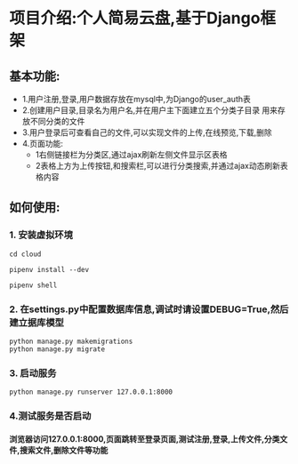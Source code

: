 # 项目介绍:个人简易云盘,基于Django框架
## 基本功能:
+ 1.用户注册,登录,用户数据存放在mysql中,为Django的user_auth表
+ 2.创建用户目录,目录名为用户名,并在用户主下面建立五个分类子目录
用来存放不同分类的文件
+ 3.用户登录后可查看自己的文件,可以实现文件的上传,在线预览,下载,删除
+ 4.页面功能:
  + 1右侧链接栏为分类区,通过ajax刷新左侧文件显示区表格
  + 2表格上方为上传按钮,和搜索栏,可以进行分类搜索,并通过ajax动态刷新表格内容  
  
## 如何使用:
### 1. 安装虚拟环境
    cd cloud  
    
    pipenv install --dev  
  
    pipenv shell  
  
### 2.  在settings.py中配置数据库信息,调试时请设置DEBUG=True,然后建立据库模型

    python manage.py makemigrations  
    python manage.py migrate  
  
### 3.  启动服务  
    python manage.py runserver 127.0.0.1:8000  

### 4.测试服务是否启动  

#### 浏览器访问127.0.0.1:8000,页面跳转至登录页面,测试注册,登录,上传文件,分类文件,搜索文件,删除文件等功能

















